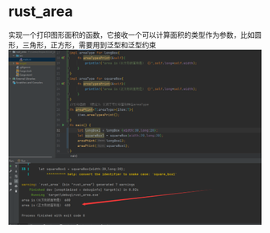 # rust_area
实现一个打印图形面积的函数，它接收一个可以计算面积的类型作为参数，比如圆形，三角形，正方形，需要用到泛型和泛型约束
![image](https://raw.githubusercontent.com/allonshore/rust_area/master/area.jpg)
